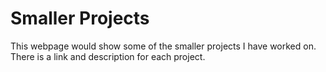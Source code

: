 # Smaller Projects

This webpage would show some of the smaller projects I have worked on.  
There is a link and description for each project.